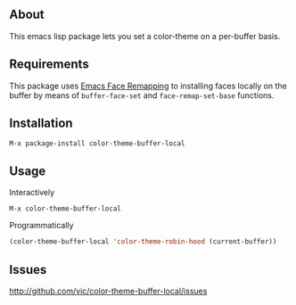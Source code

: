 ## About

This emacs lisp package lets you set a color-theme on a per-buffer basis.

## Requirements

This package uses [Emacs Face Remapping](http://www.gnu.org/software/emacs/manual/html_node/elisp/Face-Remapping.html) to installing faces locally on the buffer by means of `buffer-face-set` and `face-remap-set-base` functions.

## Installation

```
M-x package-install color-theme-buffer-local
```

## Usage

Interactively
```
M-x color-theme-buffer-local
```

Programmatically
```lisp
(color-theme-buffer-local 'color-theme-robin-hood (current-buffer))
```

## Issues

http://github.com/vic/color-theme-buffer-local/issues
